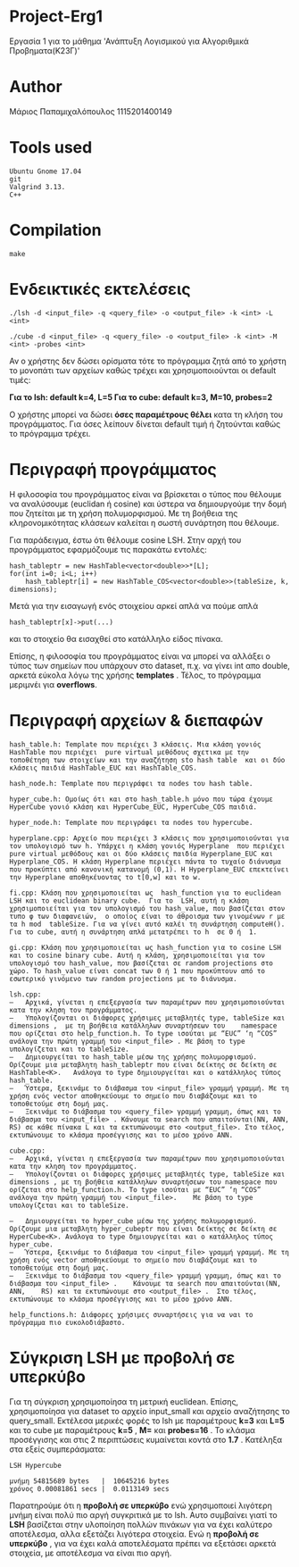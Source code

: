 # Project-Erg1
Εργασία 1 για το μάθημα 'Ανάπτυξη Λογισμικού για Αλγοριθμικά Προβηματα(Κ23Γ)'

# Author 
Μάριος Παπαμιχαλόπουλος
1115201400149

# Tools	used

```
Ubuntu Gnome 17.04
git
Valgrind 3.13.
C++
```

# Compilation

```
make
```

# Ενδεικτικές εκτελέσεις

```
./lsh -d <input_file> -q <query_file> -o <output_file> -k <int>	-L <int>
```

```
./cube -d <input_file> -q <query_file> -o <output_file>	-k <int> -M <int> -probes <int>
```

Αν ο χρήστης δεν δώσει ορίσματα τότε το πρόγραμμα ζητά από το
χρήστη το μονοπάτι των αρχείων καθώς τρέχει και χρησιμοποιούνται οι
default	τιμές:

**Για το lsh: default k=4, L=5
Για το	cube: default k=3, M=10, probes=2**

Ο χρήστης μπορεί να δώσει **όσες παραμέτρους θέλει** κατα τη κλήση του προγράμματος. Για όσες λείπουν δίνεται default τιμή ή ζητούνται καθώς το πρόγραμμα τρέχει.

# Περιγραφή προγράμματος

Η φιλοσοφία του προγράμματος είναι να βρίσκεται ο τύπος που θέλουμε να αναλύσουμε (euclidan ή cosine) και ύστερα να δημιουργούμε την δομή που ζητείται με τη χρήση πολυμορφισμού. Με τη βοήθεια της κληρονομικότητας κλάσεων καλείται η σωστή συνάρτηση που θέλουμε.

Για παράδειγμα,	έστω ότι θέλουμε cosine	LSH. Στην αρχή του προγράμματος εφαρμόζουμε τις παρακάτω εντολές:

```
hash_tableptr = new HashTable<vector<double>>*[L];
for(int	i=0; i<L; i++)
	hash_tableptr[i] = new HashTable_COS<vector<double>>(tableSize,	k, dimensions);
```
Μετά για την εισαγωγή ενός στοιχείου αρκεί απλά να πούμε απλά

```
hash_tableptr[x]->put(...)
```

και το στοιχείο θα εισαχθεί στο κατάλληλο είδος πίνακα.

Eπίσης,	η φιλοσοφία του προγράμματος είναι να μπορεί να αλλάξει ο τύπος των σημείων που υπάρχουν στο dataset, π.χ. να γίνει int	απο double, αρκετά εύκολα λόγω της χρήσης **templates** . Τέλος, το πρόγραμμα μεριμνέι για **overflows**.

# Περιγραφή αρχείων & διεπαφών

```
hash_table.h: Template που περιέχει 3 κλάσεις. Μια κλάση γονιός	HashTable που περιέχει	pure virtual μεθόδους σχετικα με την τοποθέτηση των στοιχείων και την αναζήτηση	sto hash table	και οι δύο κλάσεις παιδιά HashTable_EUC	και HashTable_COS.
```

```
hash_node.h: Template που περιγράφει τα	nodes του hash table.
```

```
hyper_cube.h: Ομοίως ότι και στο hash_table.h μόνο που τώρα έχουμε HyperCube γονιό κλάση και HyperCube_EUC, HyperCube_COS παιδιά.
```

```
hyper_node.h: Template που περιγράφει τα nodes του hypercube.
```

```
hyperplane.cpp: Αρχείο που περιέχει 3 κλάσεις που χρησιμοποιούνται για τον υπολογισμό των h. Υπάρχει η κλάση γονιός Hyperplane	που περιέχει pure virtual μεθόδους και οι δύο κλάσεις παιδία Hyperplane_EUC και	Hyperplane_COS.	Η κλάση	Hyperplane περιέχει πάντα το τυχαίο διάνυσμα που προκύπτει από κανονική κατανομή (0,1).	Η Hyperplane_EUC επεκτείνει την	Hyperplane αποθηκέυοντας το t[0,w] και το w.
```

```
fi.cpp: Κλάση που χρησιμοποιείται ως  hash_function για το euclidean LSH και το	euclidean binary cube.	Για το	LSH, αυτή η κλάση χρησιμοποιείται για τον υπολογισμό του hash_value, που βασίζεται στον τυπο φ των διαφανειών,	ο οποίος είναι το άθροισμα των γινομένων r με τα h mod	tableSize. Για να γίνει αυτό καλέι τη συνάρτηση	computeH(). Για το cube, αυτή η συνάρτηση απλά μετατρέπει το h	σε 0 ή	1.
```

```
gi.cpp: Κλάση που χρησιμοποιείται ως hash_function για το cosine LSH και το cosine binary cube.	Αυτή η κλάση, χρησιμοποιείται για τον υπολογισμό του hash_value, που βασίζεται σε random projections στο χώρο. Το hash_value είναι concat των 0 ή 1 που προκύπτουν από το εσωτερικό γινόμενο των random projections με το διάνυσμα.
```

```
lsh.cpp:
–	Αρχικά,	γίνεται η επεξεργασία των παραμέτρων που χρησιμοποιούνται κατα την κληση τον προγράμματος.
–	Υπολογίζονται οι διάφορες χρήσιμες μεταβλητές type, tableSize και dimensions ,	με τη βοήθεια κατάλληλων συναρτήσεων του	namespace που ορίζεται στο help_function.h. Το type ισούται με “EUC” ‘η “COS” ανάλογα την πρώτη γραμμή του <input_file> . Με βάση το type υπολογίζεται και το tableSize.
–	Δημιουργείται το hash_table μέσω της χρήσης πολυμορφισμού. Ορίζουμε μια μεταβλητη hash_tableptr που είναι δείκτης σε δείκτη σε	HashTable<K>.	Ανάλογα το type δημιουργείται και ο κατάλληλος τύπος hash_table.
–	Ύστερα,	ξεκινάμε το διάβασμα του <input_file> γραμμή γραμμή. Με τη χρήση ενός vector αποθηκεύουμε το σημείο που διαβάζουμε και το τοποθετούμε στη δομή μας.
–	Ξεκινάμε το διάβασμα του <query_file> γραμμή γραμμη, όπως και το διάβασμα του <input_file> . Κάνουμε τα search που απαιτούνται(NN, ANN, RS) σε κάθε πίνακα L και τα εκτυπώνουμε στο <output_file>. Στο τέλος, εκτυπώνουμε το κλάσμα προσέγγισης και το μέσο χρόνο ANN.
```

```
cube.cpp:
–	Αρχικά,	γίνεται η επεξεργασία των παραμέτρων που χρησιμοποιούνται κατα την κληση τον προγράμματος.
–	Υπολογίζονται οι διάφορες χρήσιμες μεταβλητές type, tableSize και dimensions , με τη βοήθεια κατάλληλων συναρτήσεων του	namespace που ορίζεται στο help_function.h. Το type ισούται με “EUC” ‘η “COS” ανάλογα την πρώτη γραμμή του <input_file>.	Με βάση το type υπολογίζεται και το tableSize.

–	Δημιουργείται το hyper_cube μέσω της χρήσης πολυμορφισμού. Ορίζουμε μια μεταβλητη hyper_cubeptr που είναι δείκτης σε δείκτη σε HyperCube<K>. Ανάλογα το type δημιουργείται και ο κατάλληλος τύπος hyper_cube.
–	Ύστερα,	ξεκινάμε το διάβασμα του <input_file> γραμμή γραμμή. Με τη χρήση ενός vector αποθηκεύουμε το σημείο που διαβάζουμε και το τοποθετούμε στη δομή μας.
–	Ξεκινάμε το διάβασμα του <query_file> γραμμή γραμμη, όπως και το διάβασμα του <input_file> .	Κάνουμε τα search που απαιτούνται(NN,	ANN,	RS)	και τα εκτυπώνουμε στο <output_file> .	Στο τέλος, εκτυπώνουμε το κλάσμα προσέγγισης και το μέσο χρόνο ANN.
```

```
help_functions.h: Διάφορες χρήσιμες συναρτήσεις για να ναι το πρόγραμμα πιο ευκολοδιάβαστο.
```

# Σύγκριση LSH με προβολή σε υπερκύβο

Για τη σύγκριση χρησιμοποίησα τη μετρική euclidean. Επίσης, χρησιμοποίησα για dataset το αρχείο input_small και αρχείο αναζήτησης το	query_small. Εκτέλεσα μερικές φορές το lsh με παραμέτρους **k=3** και **L=5** και το cube με παραμέτρους **k=5** , **Μ=** και **probes=16** . To κλάσμα προσέγγισης και στις 2 περιπτώσεις κυμαίνεται κοντά στο **1.7** . Κατέληξα στα εξείς συμπεράσματα:

```
LSH Hypercube
```

```
μνήμη 54815689 bytes   |  10645216 bytes
χρόνος 0.00081861 secs |  0.0113149 secs
```
Παρατηρούμε ότι η **προβολή σε υπερκύβο** ενώ χρησιμοποιεί λιγότερη μνήμη είναι πολύ πιο αργή συγκριτικά με το	lsh. Αυτο συμβαίνει γιατί το **LSH** βασίζεται στην υλοποίηση πολλών πινάκων για να έχει καλύτερο αποτέλεσμα, αλλα εξετάζει λιγότερα στοιχεία. Ενώ η **προβολή σε υπερκύβο** ,	για να έχει καλά αποτελέσματα πρέπει να εξετάσει αρκετά στοιχεία, με αποτέλεσμα να είναι πιο αργή.


